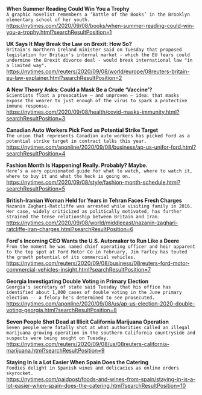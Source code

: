 **When Summer Reading Could Win You a Trophy**\
`A graphic novelist remembers a ‘Battle of the Books’ in the Brooklyn elementary school of her youth.`\
https://nytimes.com/2020/09/08/books/when-summer-reading-could-win-you-a-trophy.html?searchResultPosition=1

**UK Says It May Break the Law on Brexit: How So?**\
`Britain's Northern Ireland minister said on Tuesday that proposed legislation for Britain's internal market - which the EU fears could undermine the Brexit divorce deal - would break international law "in a limited way".`\
https://nytimes.com/reuters/2020/09/08/world/europe/08reuters-britain-eu-law-explainer.html?searchResultPosition=2

**A New Theory Asks: Could a Mask Be a Crude ‘Vaccine’?**\
`Scientists float a provocative — and unproven — idea: that masks expose the wearer to just enough of the virus to spark a protective immune response.`\
https://nytimes.com/2020/09/08/health/covid-masks-immunity.html?searchResultPosition=3

**Canadian Auto Workers Pick Ford as Potential Strike Target**\
`The union that represents Canadian auto workers has picked Ford as a potential strike target in contract talks this year.`\
https://nytimes.com/aponline/2020/09/08/business/ap-us-unifor-ford.html?searchResultPosition=4

**Fashion Month Is Happening! Really. Probably? Maybe.**\
`Here’s a very opinionated guide for what to watch, where to watch it, where to buy it and what the heck is going on.`\
https://nytimes.com/2020/09/08/style/fashion-month-schedule.html?searchResultPosition=5

**British-Iranian Woman Held for Years in Tehran Faces Fresh Charges**\
`Nazanin Zaghari-Ratcliffe was arrested while visiting family in 2016. Her case, widely criticized as politically motivated, has further strained the tense relationship between Britain and Iran.`\
https://nytimes.com/2020/09/08/world/middleeast/nazanin-zaghari-ratcliffe-iran-charges.html?searchResultPosition=6

**Ford's Incoming CEO Wants the U.S. Automaker to Run Like a Deere**\
`From the moment he was named chief operating officer and heir apparent to the top spot at Ford Motor Co in February, Jim Farley has touted the growth potential of its commercial vehicles.`\
https://nytimes.com/reuters/2020/09/08/business/08reuters-ford-motor-commercial-vehicles-insight.html?searchResultPosition=7

**Georgia Investigating Double Voting in Primary Election**\
`Georgia's secretary of state said Tuesday that his office has identified about 1,000 cases of double voting in the June primary election -- a felony he's determined to see prosecuted. `\
https://nytimes.com/aponline/2020/09/08/us/ap-us-election-2020-double-voting-georgia.html?searchResultPosition=8

**Seven People Shot Dead at Illicit California Marijuana Operation**\
`Seven people were fatally shot at what authorities called an illegal marijuana growing operation in the southern California countryside and suspects were being sought on Tuesday.`\
https://nytimes.com/reuters/2020/09/08/us/08reuters-california-marijuana.html?searchResultPosition=9

**Staying In Is a Lot Easier When Spain Does the Catering**\
`Foodies delight in Spanish wines and delicacies as online orders skyrocket.`\
https://nytimes.com/paidpost/foods-and-wines-from-spain/staying-in-is-a-lot-easier-when-spain-does-the-catering.html?searchResultPosition=10

